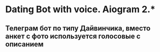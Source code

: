 <h1>Dating Bot with voice. Aiogram 2.*</h1>
<h2>Телеграм бот по типу Дайвинчика, вместо анкет с фото используется голосовые с описанием</h2>
